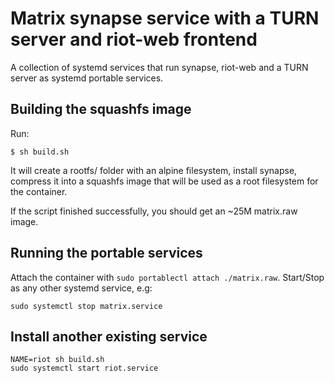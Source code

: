 # Matrix synapse service with a TURN server and riot-web frontend

A collection of systemd services that run synapse, riot-web and a TURN server
as systemd portable services.

## Building the squashfs image

Run:

``` {.sourceCode .shell}
$ sh build.sh
```

It will create a rootfs/ folder with an alpine filesystem, install synapse,
compress it into a squashfs image that will be used as a root filesystem for
the container.

If the script finished successfully, you should get an \~25M matrix.raw
image.

## Running the portable services

Attach the container with `sudo portablectl attach ./matrix.raw`.
Start/Stop as any other systemd service, e.g:

``` {.sourceCode .shell}
sudo systemctl stop matrix.service
```

## Install another existing service

``` {.sourceCode .shell}
NAME=riot sh build.sh
sudo systemctl start riot.service
```
